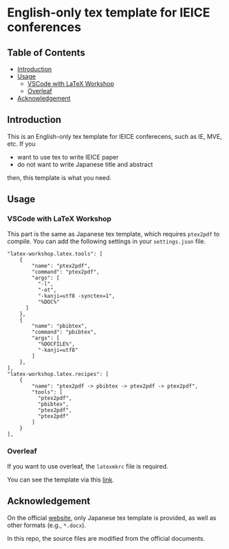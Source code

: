 # English-only tex template for IEICE conferences

## Table of Contents
- [Introduction](#introduction)
- [Usage](#usage)
  * [VSCode with LaTeX Workshop](#vscode-with-latex-workshop)
  * [Overleaf](#overleaf)
- [Acknowledgement](#acknowledgement)

## Introduction
This is an English-only tex template for IEICE conferecens, such as IE, MVE, etc.
If you
- want to use tex to write IEICE paper
- do not want to write Japanese title and abstract

then, this template is what you need.

## Usage
### VSCode with LaTeX Workshop
This part is the same as Japanese tex template, which requires `ptex2pdf` to compile. You can add the following settings in your `settings.json` file.
```
"latex-workshop.latex.tools": [
    {
        "name": "ptex2pdf",
        "command": "ptex2pdf",
        "args": [
          "-l",
          "-ot",
          "-kanji=utf8 -synctex=1",
          "%DOC%"
      ]
    },
    {
        "name": "pbibtex",
        "command": "pbibtex",
        "args": [
          "%DOCFILE%",
          "-kanji=utf8"
        ]
    },
],
"latex-workshop.latex.recipes": [
    {
        "name": "ptex2pdf -> pbibtex -> ptex2pdf -> ptex2pdf",
        "tools": [
          "ptex2pdf",
          "pbibtex",
          "ptex2pdf",
          "ptex2pdf"
        ]
    }
],
```

### Overleaf
If you want to use overleaf, the `latexmkrc` file is required. 

You can see the template via this [link](https://www.overleaf.com/read/rsqzmxqkcwjg).

## Acknowledgement
On the official [website](https://www.ieice.org/jpn/kenkyuukai/shorui.html), only Japanese tex template is provided, as well as other formats (e.g., `*.docx`). 

In this repo, the source files are modified from the official documents.